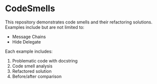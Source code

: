 # CodeSmells

This repository demonstrates code smells and their refactoring solutions. Examples include but are not limited to:
- Message Chains
- Hide Delegate

Each example includes:
1. Problematic code with docstring
2. Code smell analysis
3. Refactored solution
4. Before/after comparison
